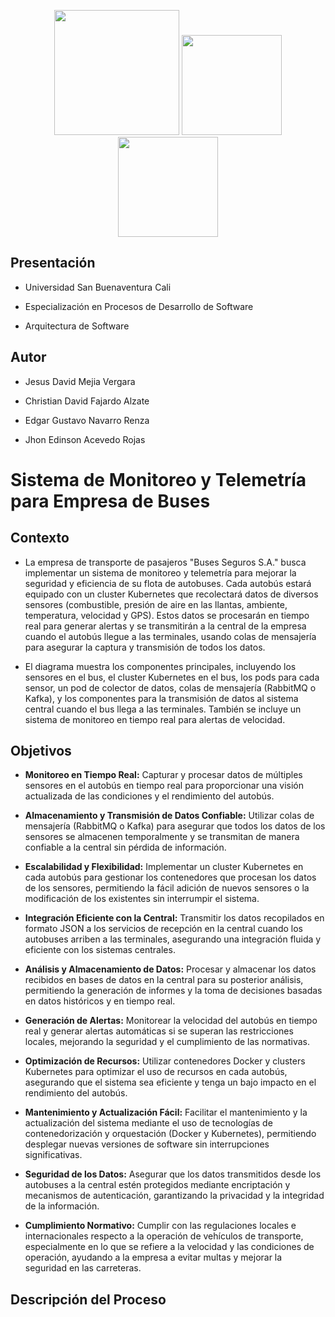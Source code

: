 
<p  align="center"  >

<img  src="https://handwiki.org/wiki/images/thumb/d/d5/UML_logo.svg/375px-UML_logo.svg.png"  width="200"  />

<img  src="https://www.ovhcloud.com/sites/default/files/styles/text_media_horizontal/public/2021-04/K8S-logo.png"  width="160"  />

<img  src="https://static-00.iconduck.com/assets.00/docker-icon-1024x876-69aqwp3k.png"  width="160"  />

</p>

  

##  Presentación

  

- Universidad San Buenaventura Cali

  

- Especialización en Procesos de Desarrollo de Software

  

- Arquitectura de Software

  

##  Autor

  

- Jesus David Mejia Vergara

- Christian David Fajardo Alzate

- Edgar Gustavo Navarro Renza

- Jhon Edinson Acevedo Rojas  

#  Sistema de Monitoreo y Telemetría para Empresa de Buses

  

##  Contexto

  

- La empresa de transporte de pasajeros "Buses Seguros S.A." busca implementar un sistema de monitoreo y telemetría para mejorar la seguridad y eficiencia de su flota de autobuses. Cada autobús estará equipado con un cluster Kubernetes que recolectará datos de diversos sensores (combustible, presión de aire en las llantas, ambiente, temperatura, velocidad y GPS). Estos datos se procesarán en tiempo real para generar alertas y se transmitirán a la central de la empresa cuando el autobús llegue a las terminales, usando colas de mensajería para asegurar la captura y transmisión de todos los datos.

  

- El diagrama muestra los componentes principales, incluyendo los sensores en el bus, el cluster Kubernetes en el bus, los pods para cada sensor, un pod de colector de datos, colas de mensajería (RabbitMQ o Kafka), y los componentes para la transmisión de datos al sistema central cuando el bus llega a las terminales. También se incluye un sistema de monitoreo en tiempo real para alertas de velocidad.

  

##  Objetivos

  

-  **Monitoreo en Tiempo Real:** Capturar y procesar datos de múltiples sensores en el autobús en tiempo real para proporcionar una visión actualizada de las condiciones y el rendimiento del autobús.

  

-  **Almacenamiento y Transmisión de Datos Confiable:** Utilizar colas de mensajería (RabbitMQ o Kafka) para asegurar que todos los datos de los sensores se almacenen temporalmente y se transmitan de manera confiable a la central sin pérdida de información.

  

-  **Escalabilidad y Flexibilidad:** Implementar un cluster Kubernetes en cada autobús para gestionar los contenedores que procesan los datos de los sensores, permitiendo la fácil adición de nuevos sensores o la modificación de los existentes sin interrumpir el sistema.

  

-  **Integración Eficiente con la Central:** Transmitir los datos recopilados en formato JSON a los servicios de recepción en la central cuando los autobuses arriben a las terminales, asegurando una integración fluida y eficiente con los sistemas centrales.

  

-  **Análisis y Almacenamiento de Datos:** Procesar y almacenar los datos recibidos en bases de datos en la central para su posterior análisis, permitiendo la generación de informes y la toma de decisiones basadas en datos históricos y en tiempo real.

  

-  **Generación de Alertas:** Monitorear la velocidad del autobús en tiempo real y generar alertas automáticas si se superan las restricciones locales, mejorando la seguridad y el cumplimiento de las normativas.

  

-  **Optimización de Recursos:** Utilizar contenedores Docker y clusters Kubernetes para optimizar el uso de recursos en cada autobús, asegurando que el sistema sea eficiente y tenga un bajo impacto en el rendimiento del autobús.

  

-  **Mantenimiento y Actualización Fácil:** Facilitar el mantenimiento y la actualización del sistema mediante el uso de tecnologías de contenedorización y orquestación (Docker y Kubernetes), permitiendo desplegar nuevas versiones de software sin interrupciones significativas.

  

-  **Seguridad de los Datos:** Asegurar que los datos transmitidos desde los autobuses a la central estén protegidos mediante encriptación y mecanismos de autenticación, garantizando la privacidad y la integridad de la información.

  

-  **Cumplimiento Normativo:** Cumplir con las regulaciones locales e internacionales respecto a la operación de vehículos de transporte, especialmente en lo que se refiere a la velocidad y las condiciones de operación, ayudando a la empresa a evitar multas y mejorar la seguridad en las carreteras.

  
  

##  Descripción del Proceso
